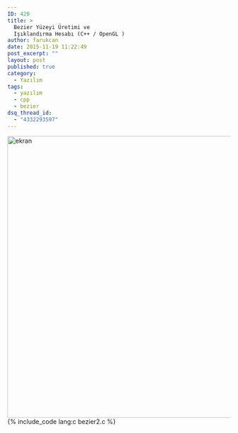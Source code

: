 ```yaml
---
ID: 420
title: >
  Bezier Yüzeyi Üretimi ve
  Işıklandırma Hesabı (C++ / OpenGL )
author: farukcan
date: 2015-11-19 11:22:49
post_excerpt: ""
layout: post
published: true
category:
  - Yazılım
tags:
  - yazılım
  - cpp
  - bezier
dsq_thread_id:
  - "4332293597"
---
```

<a href="/html/uploads/2015/11/ekran.png"><img class="alignnone size-full wp-image-421" alt="ekran" src="/html/uploads/2015/11/ekran.png" width="765" height="635" /></a>
{% include_code lang:c bezier2.c %}
